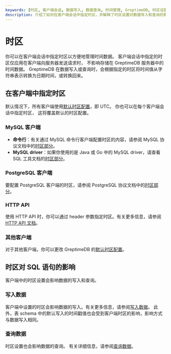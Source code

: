 ```yaml
---
keywords: [时区, 客户端会话, 数据写入, 数据查询, 时间管理, GreptimeDB, 时区设置]
description: 介绍了如何在客户端会话中指定时区，并解释了时区设置对数据写入和查询的影响。
---
```


# 时区

你可以在客户端会话中指定时区以方便地管理时间数据。
客户端会话中指定的时区仅应用在客户端向服务器发送请求时，
不影响存储在 GreptimeDB 服务器中的时间数据。
GreptimeDB 在数据写入或查询时，会根据指定的时区将时间值从字符串表示转换为日期时间，或转换回来。

## 在客户端中指定时区

默认情况下，所有客户端使用[默认时区配置](/user-guide/deployments-administration/configuration.md#默认时区配置)，即 UTC。
你也可以在每个客户端会话中指定时区，
这将覆盖默认的时区配置。

### MySQL 客户端

- **命令行**：有关通过 MySQL 命令行客户端配置时区的内容，请参阅 MySQL 协议文档中的[时区部分](/user-guide/protocols/mysql.md#时区)。
- **MySQL driver**：如果你使用的是 Java 或 Go 中的 MySQL driver，请查看 SQL 工具文档的[时区部分](/reference/sql-tools.md#时区)。

### PostgreSQL 客户端

要配置 PostgreSQL 客户端的时区，请参阅 PostgreSQL 协议文档中的[时区部分](/user-guide/protocols/postgresql.md#时区)。

### HTTP API

使用 HTTP API 时，你可以通过 header 参数指定时区。有关更多信息，请参阅 [HTTP API 文档](/user-guide/protocols/http.md#时区)。

### 其他客户端

对于其他客户端，你可以更改 GreptimeDB 的[默认时区配置](/user-guide/deployments-administration/configuration.md#默认时区配置)。

## 时区对 SQL 语句的影响

客户端中的时区设置会影响数据的写入和查询。

### 写入数据

客户端中设置的时区会影响数据的写入。有关更多信息，请参阅[写入数据](/user-guide/ingest-data/for-iot/sql.md#时区)。
此外，表 schema 中的默认写入的时间戳值也会受到客户端时区的影响，影响方式与数据写入相同。

### 查询数据

时区设置也会影响数据的查询。
有关详细信息，请参阅[查询数据](/user-guide/query-data/sql.md#时区)。

